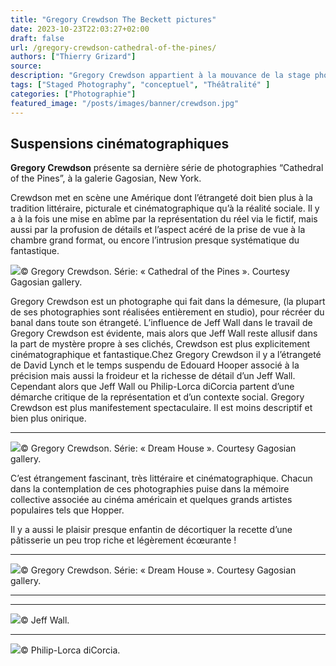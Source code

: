 ```yaml
---
title: "Gregory Crewdson The Beckett pictures"
date: 2023-10-23T22:03:27+02:00
draft: false
url: /gregory-crewdson-cathedral-of-the-pines/
authors: ["Thierry Grizard"]
source:
description: "Gregory Crewdson appartient à la mouvance de la stage photography. Une photographie inspirée du cinéma et qui met en scène l'étrange, le quotidien, etc"
tags: ["Staged Photography", "conceptuel", "Théâtralité" ]
categories: ["Photographie"]
featured_image: "/posts/images/banner/crewdson.jpg"
---
```

## Suspensions cinématographiques

**Gregory Crewdson** présente sa dernière série de photographies “Cathedral of the Pines”, à la galerie Gagosian, New York.

Crewdson met en scène une Amérique dont l’étrangeté doit bien plus à la tradition littéraire, picturale et cinématographique qu’à la réalité sociale. Il y a à la fois une mise en abîme par la représentation du réel via le fictif, mais aussi par la profusion de détails et l’aspect acéré de la prise de vue à la chambre grand format, ou encore l’intrusion presque systématique du fantastique.

![](/posts/images/crewdson/gregory-crewdson-photography-cathedral-of-the-pines.004-1024x767.jpg)© Gregory Crewdson. Série: « Cathedral of the Pines ». Courtesy Gagosian gallery.

Gregory Crewdson est un photographe qui fait dans la démesure, (la plupart de ses photographies sont réalisées entièrement en studio), pour récréer du banal dans toute son étrangeté. L’influence de Jeff Wall dans le travail de Gregory Crewdson est évidente, mais alors que Jeff Wall reste allusif dans la part de mystère propre à ses clichés, Crewdson est plus explicitement cinématographique et fantastique.Chez Gregory Crewdson il y a l’étrangeté de David Lynch et le temps suspendu de Edouard Hooper associé à la précision mais aussi la froideur et la richesse de détail d’un Jeff Wall. Cependant alors que Jeff Wall ou Philip-Lorca diCorcia partent d’une démarche critique de la représentation et d’un contexte social. Gregory Crewdson est plus manifestement spectaculaire. Il est moins descriptif et bien plus onirique.

---

![](/posts/images/crewdson/gregory-crewdson-photography.004-1024x786.jpg)© Gregory Crewdson. Série: « Dream House ». Courtesy Gagosian gallery.

C’est étrangement fascinant, très littéraire et cinématographique. Chacun dans la contemplation de ces photographies puise dans la mémoire collective associée au cinéma américain et quelques grands artistes populaires tels que Hopper.

Il y a aussi le plaisir presque enfantin de décortiquer la recette d’une pâtisserie un peu trop riche et légèrement écœurante !

---

![](/posts/images/crewdson/gregory-crewdson-photography.007-1024x628.jpg)© Gregory Crewdson. Série: « Dream House ». Courtesy Gagosian gallery.

---

---

![](/posts/images/crewdson/jeff-wall-photography.005-1024x706.jpg)© Jeff Wall.

---

![](/posts/images/crewdson/philip-lorca-dicorcia-dicorcia-photography.004-1024x691.jpg)© Philip-Lorca diCorcia.